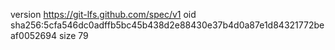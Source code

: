 version https://git-lfs.github.com/spec/v1
oid sha256:5cfa546dc0adffb5bc45b438d2e88430e37b4d0a87e1d84321772beaf0052694
size 79
